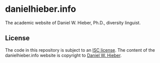 # danielhieber.info

The academic website of Daniel W. Hieber, Ph.D., diversity linguist.

## License

The code in this repository is subject to an [ISC license][ISC]. The content of the danielhieber.info website is copyright to [Daniel W. Hieber][me].

<!-- LINKS -->
[ISC]: https://choosealicense.com/licenses/isc/
[me]:  https://danielhieber.info/
